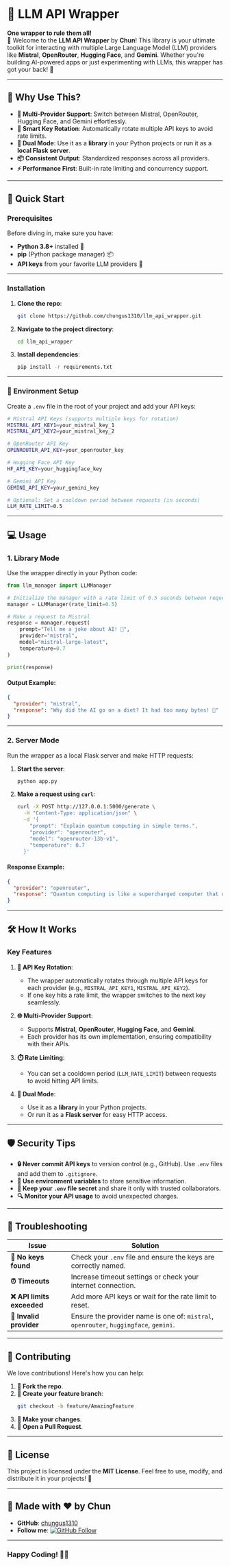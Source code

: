 # 🤖 LLM API Wrapper

**One wrapper to rule them all!**  
👋 Welcome to the **LLM API Wrapper** by **Chun**! This library is your ultimate toolkit for interacting with multiple Large Language Model (LLM) providers like **Mistral**, **OpenRouter**, **Hugging Face**, and **Gemini**. Whether you're building AI-powered apps or just experimenting with LLMs, this wrapper has got your back! 🚀

---

## 🌟 **Why Use This?**

- **🔄 Multi-Provider Support**: Switch between Mistral, OpenRouter, Hugging Face, and Gemini effortlessly.
- **🎯 Smart Key Rotation**: Automatically rotate multiple API keys to avoid rate limits.
- **🚀 Dual Mode**: Use it as a **library** in your Python projects or run it as a **local Flask server**.
- **📦 Consistent Output**: Standardized responses across all providers.
- **⚡ Performance First**: Built-in rate limiting and concurrency support.

---

## 🚀 **Quick Start**

### **Prerequisites**
Before diving in, make sure you have:
- **Python 3.8+** installed 🐍
- **pip** (Python package manager) 📦
- **API keys** from your favorite LLM providers 🔑

---

### **Installation**

1. **Clone the repo**:
   ```bash
   git clone https://github.com/chungus1310/llm_api_wrapper.git
   ```

2. **Navigate to the project directory**:
   ```bash
   cd llm_api_wrapper
   ```

3. **Install dependencies**:
   ```bash
   pip install -r requirements.txt
   ```

---

### **🔑 Environment Setup**

Create a `.env` file in the root of your project and add your API keys:

```bash
# Mistral API Keys (supports multiple keys for rotation)
MISTRAL_API_KEY1=your_mistral_key_1
MISTRAL_API_KEY2=your_mistral_key_2

# OpenRouter API Key
OPENROUTER_API_KEY=your_openrouter_key

# Hugging Face API Key
HF_API_KEY=your_huggingface_key

# Gemini API Key
GEMINI_API_KEY=your_gemini_key

# Optional: Set a cooldown period between requests (in seconds)
LLM_RATE_LIMIT=0.5
```

---

## 💻 **Usage**

### **1. Library Mode**

Use the wrapper directly in your Python code:

```python
from llm_manager import LLMManager

# Initialize the manager with a rate limit of 0.5 seconds between requests
manager = LLMManager(rate_limit=0.5)

# Make a request to Mistral
response = manager.request(
    prompt="Tell me a joke about AI! 🤖",
    provider="mistral",
    model="mistral-large-latest",
    temperature=0.7
)

print(response)
```

#### **Output Example**:
```json
{
  "provider": "mistral",
  "response": "Why did the AI go on a diet? It had too many bytes! 🍔"
}
```

---

### **2. Server Mode**

Run the wrapper as a local Flask server and make HTTP requests:

1. **Start the server**:
   ```bash
   python app.py
   ```

2. **Make a request using `curl`**:
   ```bash
   curl -X POST http://127.0.0.1:5000/generate \
     -H "Content-Type: application/json" \
     -d '{
       "prompt": "Explain quantum computing in simple terms.",
       "provider": "openrouter",
       "model": "openrouter-13b-v1",
       "temperature": 0.7
     }'
   ```

#### **Response Example**:
```json
{
  "provider": "openrouter",
  "response": "Quantum computing is like a supercharged computer that uses qubits instead of bits. It can solve problems much faster than regular computers! ⚛️"
}
```

---

## 🛠️ **How It Works**

### **Key Features**

1. **🔑 API Key Rotation**:
   - The wrapper automatically rotates through multiple API keys for each provider (e.g., `MISTRAL_API_KEY1`, `MISTRAL_API_KEY2`).
   - If one key hits a rate limit, the wrapper switches to the next key seamlessly.

2. **🌐 Multi-Provider Support**:
   - Supports **Mistral**, **OpenRouter**, **Hugging Face**, and **Gemini**.
   - Each provider has its own implementation, ensuring compatibility with their APIs.

3. **⏱️ Rate Limiting**:
   - You can set a cooldown period (`LLM_RATE_LIMIT`) between requests to avoid hitting API limits.

4. **📡 Dual Mode**:
   - Use it as a **library** in your Python projects.
   - Or run it as a **Flask server** for easy HTTP access.

---

## 🛡️ **Security Tips**

- **🔒 Never commit API keys** to version control (e.g., GitHub). Use `.env` files and add them to `.gitignore`.
- **📝 Use environment variables** to store sensitive information.
- **🤫 Keep your `.env` file secret** and share it only with trusted collaborators.
- **🔍 Monitor your API usage** to avoid unexpected charges.

---

## 🔧 **Troubleshooting**

| Issue                        | Solution                                                                 |
|------------------------------|--------------------------------------------------------------------------|
| **🔑 No keys found**          | Check your `.env` file and ensure the keys are correctly named.          |
| **⏰ Timeouts**               | Increase timeout settings or check your internet connection.             |
| **❌ API limits exceeded**    | Add more API keys or wait for the rate limit to reset.                   |
| **🚫 Invalid provider**       | Ensure the provider name is one of: `mistral`, `openrouter`, `huggingface`, `gemini`. |

---

## 🤝 **Contributing**

We love contributions! Here's how you can help:

1. **🍴 Fork the repo**.
2. **🌱 Create your feature branch**:
   ```bash
   git checkout -b feature/AmazingFeature
   ```
3. **💪 Make your changes**.
4. **🚀 Open a Pull Request**.

---

## 📝 **License**

This project is licensed under the **MIT License**. Feel free to use, modify, and distribute it in your projects! 🎉

---

## **🌟 Made with ❤️ by Chun**

- **GitHub**: [chungus1310](https://github.com/chungus1310)
- **Follow me**: [![GitHub Follow](https://img.shields.io/github/followers/chungus1310?style=social)](https://github.com/chungus1310)

---

### **Happy Coding!** 🚀🤖